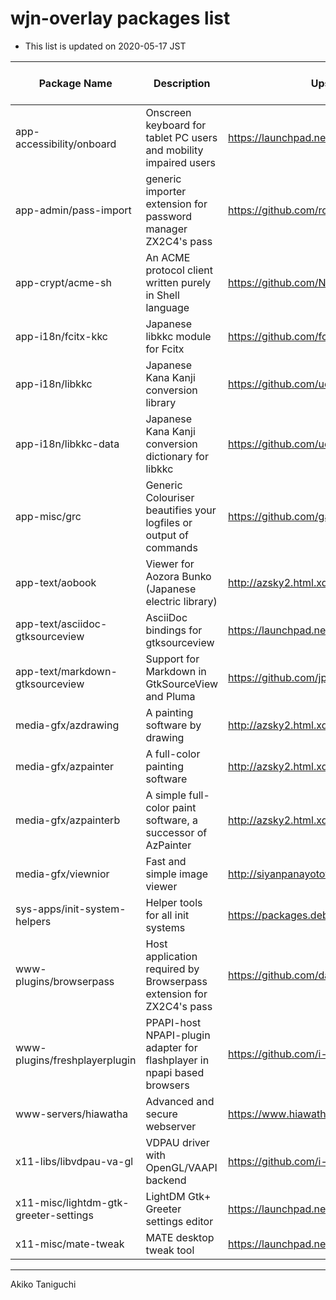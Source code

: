 wjn-overlay packages list
========

- This list is updated on 2020-05-17 JST

| Package Name | Description | Upstream Website | This Overlay Only | Note |
| ---- | ---- | ---- | ---- | ---- |
| app-accessibility/onboard | Onscreen keyboard for tablet PC users and mobility impaired users | <https://launchpad.net/onboard> | o | |
| app-admin/pass-import | generic importer extension for password manager ZX2C4's pass | <https://github.com/roddhjav/pass-import> | o | |
| app-crypt/acme-sh | An ACME protocol client written purely in Shell language | <https://github.com/Neilpang/acme.sh> | - | Fix paths and etc. |
| app-i18n/fcitx-kkc | Japanese libkkc module for Fcitx | <https://github.com/fcitx/fcitx-kkc> | o | |
| app-i18n/libkkc | Japanese Kana Kanji conversion library | <https://github.com/ueno/libkkc> | o | |
| app-i18n/libkkc-data | Japanese Kana Kanji conversion dictionary for libkkc | <https://github.com/ueno/libkkc> | o | |
| app-misc/grc |  Generic Colouriser beautifies your logfiles or output of commands | <https://github.com/garabik/grc> | - | newer and dev ver. |
| app-text/aobook | Viewer for Aozora Bunko (Japanese electric library) | <http://azsky2.html.xdomain.jp/linux/aobook/index.html> | o | |
| app-text/asciidoc-gtksourceview | AsciiDoc bindings for gtksourceview | <https://launchpad.net/asciidoc-gtk-highlight> | o | |
| app-text/markdown-gtksourceview | Support for Markdown in GtkSourceView and Pluma | <https://github.com/jpfleury/gedit-markdown> | o | |
| media-gfx/azdrawing | A painting software by drawing | <http://azsky2.html.xdomain.jp/soft/azdrawing.html> | o | |
| media-gfx/azpainter | A full-color painting software | <http://azsky2.html.xdomain.jp/linux/azpainter/> | o | |
| media-gfx/azpainterb | A simple full-color paint software, a successor of AzPainter | <http://azsky2.html.xdomain.jp/> | o | |
| media-gfx/viewnior | Fast and simple image viewer | <http://siyanpanayotov.com/project/viewnior/> | - | newer ver. |
| sys-apps/init-system-helpers | Helper tools for all init systems | <https://packages.debian.org/sid/init-system-helpers> | - | Newer ver. |
| www-plugins/browserpass | Host application required by Browserpass extension for ZX2C4's pass | <https://github.com/dannyvankooten/browserpass> | - | |
| www-plugins/freshplayerplugin | PPAPI-host NPAPI-plugin adapter for flashplayer in npapi based browsers | <https://github.com/i-rinat/freshplayerplugin> | - | dev ver. |
| www-servers/hiawatha | Advanced and secure webserver | <https://www.hiawatha-webserver.org/> | o | gentoo repo retired |
| x11-libs/libvdpau-va-gl | VDPAU driver with OpenGL/VAAPI backend | <https://github.com/i-rinat/libvdpau-va-gl> | o | |
| x11-misc/lightdm-gtk-greeter-settings | LightDM Gtk+ Greeter settings editor | <https://launchpad.net/lightdm-gtk-greeter-settings> | o | |
| x11-misc/mate-tweak | MATE desktop tweak tool | <https://launchpad.net/ubuntu/+source/mate-tweak> | o | |

----
Akiko Taniguchi

